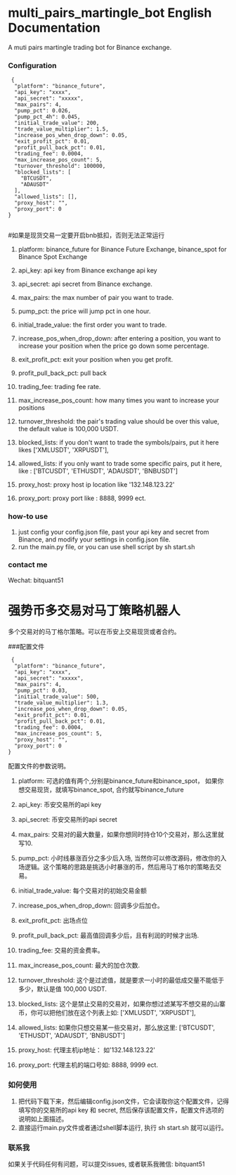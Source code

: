 # multi_pairs_martingle_bot English Documentation
 A muti pairs martingle trading bot for Binance exchange.

### Configuration

```
 {
  "platform": "binance_future",
  "api_key": "xxxx",
  "api_secret": "xxxxx",
  "max_pairs": 4,
  "pump_pct": 0.026,
  "pump_pct_4h": 0.045,
  "initial_trade_value": 200,
  "trade_value_multiplier": 1.5,
  "increase_pos_when_drop_down": 0.05,
  "exit_profit_pct": 0.01,
  "profit_pull_back_pct": 0.01,
  "trading_fee": 0.0004,
  "max_increase_pos_count": 5,
  "turnover_threshold": 100000,
  "blocked_lists": [
    "BTCUSDT",
    "ADAUSDT"
  ],
  "allowed_lists": [],
  "proxy_host": "",
  "proxy_port": 0
}


```
#如果是现货交易一定要开启bnb抵扣，否则无法正常运行
1. platform: binance_future for Binance Future Exchange, binance_spot
   for Binance Spot Exchange
2. api_key: api key from Binance exchange api key
3. api_secret: api secret from Binance exchange.
4. max_pairs: the max number of pair you want to trade.
5. pump_pct: the price will jump pct in one hour.
6. initial_trade_value: the first order you want to trade.
7. increase_pos_when_drop_down: after entering a position, you want to
   increase your position when the price go down some percentage.

8. exit_profit_pct: exit your position when you get profit.

9. profit_pull_back_pct: pull back

10. trading_fee: trading fee rate.
 
11. max_increase_pos_count: how many times you want to increase your
    positions

12. turnover_threshold: the pair's trading value should be over this
    value, the default value is 100,000 USDT.
13. blocked_lists: if you don't want to trade the symbols/pairs, put it
    here likes ['XMLUSDT', 'XRPUSDT'], 
    
14. allowed_lists: if you only want to trade some specific pairs, put it
    here, like : ['BTCUSDT', 'ETHUSDT', 'ADAUSDT', 'BNBUSDT']

15. proxy_host: proxy host ip location like '132.148.123.22'

16. proxy_port: proxy port like : 8888, 9999 ect.

### how-to use
1. just config your config.json file, past your api key and secret from
   Binance, and modify your settings in config.json file.
2. run the main.py file, or you can use shell script by sh start.sh



### contact me
Wechat: bitquant51


# 强势币多交易对马丁策略机器人
多个交易对的马丁格尔策略。可以在币安上交易现货或者合约。

###配置文件

```
 {
  "platform": "binance_future",
  "api_key": "xxxx",
  "api_secret": "xxxxx",
  "max_pairs": 4,
  "pump_pct": 0.03,
  "initial_trade_value": 500,
  "trade_value_multiplier": 1.3,
  "increase_pos_when_drop_down": 0.05,
  "exit_profit_pct": 0.01,
  "profit_pull_back_pct": 0.01,
  "trading_fee": 0.0004,
  "max_increase_pos_count": 5,
  "proxy_host": "",
  "proxy_port": 0
}

```
配置文件的参数说明。

1. platform: 可选的值有两个,分别是binance_future和binance_spot，
   如果你想交易现货，就填写binance_spot, 合约就写binance_future
2. api_key: 币安交易所的api key
3. api_secret: 币安交易所的api secret
4. max_pairs: 交易对的最大数量，如果你想同时持仓10个交易对，那么这里就写10.
5. pump_pct: 小时线暴涨百分之多少后入场,
   当然你可以修改源码，修改你的入场逻辑。这个策略的思路是挑选小时暴涨的币，然后用马丁格尔的策略去交易。
6. initial_trade_value: 每个交易对的初始交易金额
7. increase_pos_when_drop_down: 回调多少后加仓。

8. exit_profit_pct: 出场点位

9. profit_pull_back_pct: 最高值回调多少后，且有利润的时候才出场.

10. trading_fee: 交易的资金费率。
 
11. max_increase_pos_count: 最大的加仓次数.
    
12. turnover_threshold:
    这个是过滤值，就是要求一小时的最低成交量不能低于多少，默认是值 100,000 USDT.
13. blocked_lists:
    这个是禁止交易的交易对，如果你想过滤某写不想交易的山寨币，你可以把他们放在这个列表上如:
    ['XMLUSDT', 'XRPUSDT'],
    
14. allowed_lists: 如果你只想交易某一些交易对，那么放这里:
    ['BTCUSDT', 'ETHUSDT', 'ADAUSDT', 'BNBUSDT']

15. proxy_host: 代理主机ip地址： 如'132.148.123.22'

16. proxy_port: 代理主机的端口号如: 8888, 9999 ect.


### 如何使用
1. 把代码下载下来，然后编辑config.json文件，它会读取你这个配置文件，记得填写你的交易所的api
   key 和 secret, 然后保存该配置文件，配置文件选项的说明如上面描述。
2. 直接运行main.py文件或者通过shell脚本运行, 执行 sh start.sh 就可以运行。


### 联系我
如果关于代码任何有问题，可以提交issues, 或者联系我微信: bitquant51

